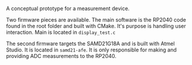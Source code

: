 A conceptual prototype for a measurement device.

Two firmware pieces are available. The main software is the RP2040 code found in the root folder and built with CMake. It's purpose is handling user interaction.
Main is located in `display_test.c`

The second firmware targets the SAMD21G18A and is built with Atmel Studio. It is located in `samd21-afe`. It is only responsible for making and providing ADC measurements to the RP2040.